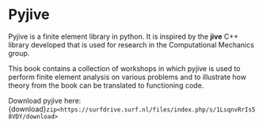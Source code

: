 # Pyjive

Pyjive is a finite element library in python. It is inspired by the **jive** C++ library developed that is used for research in the Computational Mechanics group. 

This book contains a collection of workshops in which pyjive is used to perform finite element analysis on various problems and to illustrate how theory from the book can be translated to functioning code. 

Download pyjive here: {download}`zip<https://surfdrive.surf.nl/files/index.php/s/1LsqnvRrIs58VDY/download>`



